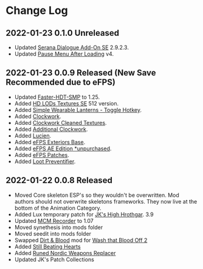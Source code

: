 # Change Log

## 2022-01-23 0.1.0 Unreleased
* Updated [Serana Dialogue Add-On SE](https://www.nexusmods.com/skyrimspecialedition/mods/32161?tab=description) 2.9.2.3.
* Updated [Pause Menu After Loading](https://www.nexusmods.com/skyrimspecialedition/mods/32161?tab=description) v4.

## 2022-01-23 0.0.9 Released (New Save Recommended due to eFPS)
* Updated [Faster-HDT-SMP](https://www.nexusmods.com/skyrimspecialedition/mods/57339?tab=files) to 1.25.
* Added [HD LODs Textures SE](https://www.nexusmods.com/skyrimspecialedition/mods/3333?tab=description) 512 version.
* Added [Simple Wearable Lanterns - Toggle Hotkey](https://www.nexusmods.com/skyrimspecialedition/mods/59727?tab=description).
* Added [Clockwork](https://www.nexusmods.com/skyrimspecialedition/mods/4155?tab=description).
* Added [Clockwork Cleaned Textures](https://www.nexusmods.com/skyrimspecialedition/mods/55677?tab=description).
* Added [Additional Clockwork](https://www.nexusmods.com/skyrimspecialedition/mods/47087?tab=description).
* Added [Lucien](https://www.nexusmods.com/skyrimspecialedition/mods/20035).
* Added [eFPS Exteriors Base](https://www.nexusmods.com/skyrimspecialedition/mods/54907).
* Added [eFPS AE Edition *unpurchased](https://www.nexusmods.com/skyrimspecialedition/mods/58727).
* Added [eFPS Patches](https://www.nexusmods.com/skyrimspecialedition/mods/54998).
* Added [Loot Preventifier](https://www.nexusmods.com/site/mods/82?tab=description).

## 2022-01-22 0.0.8 Released

* Moved Core skeleton ESP's so they wouldn't be overwritten. Mod authors should not overwrite skeletons frameworks. They now live at the bottom of the Animation Category.
* Added Lux temporary patch for [JK's High Hrothgar](https://www.nexusmods.com/skyrimspecialedition/mods/62219). 3.9
* Updated [MCM Recorder](https://www.nexusmods.com/skyrimspecialedition/mods/61719) to 1.07
* Moved synethesis into mods folder
* Moved seedit into mods folder
* Swapped [Dirt & Blood](https://www.nexusmods.com/skyrimspecialedition/mods/38886) mod for [Wash that Blood Off 2](https://www.nexusmods.com/skyrimspecialedition/mods/62358?tab=description)
* Added [Still Beating Hearts](https://www.nexusmods.com/skyrimspecialedition/mods/62244?tab=description)
* Added [Runed Nordic Weapons Replacer](https://www.nexusmods.com/skyrimspecialedition/mods/36253)
* Updated JK's Patch Collections
